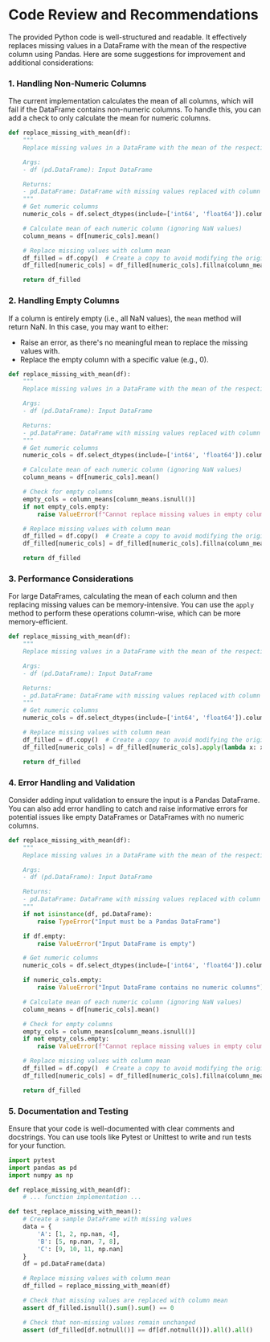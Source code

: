 **Code Review and Recommendations**
=====================================

The provided Python code is well-structured and readable. It effectively replaces missing values in a DataFrame with the mean of the respective column using Pandas. Here are some suggestions for improvement and additional considerations:

### 1. Handling Non-Numeric Columns

The current implementation calculates the mean of all columns, which will fail if the DataFrame contains non-numeric columns. To handle this, you can add a check to only calculate the mean for numeric columns.

```python
def replace_missing_with_mean(df):
    """
    Replace missing values in a DataFrame with the mean of the respective column.

    Args:
    - df (pd.DataFrame): Input DataFrame

    Returns:
    - pd.DataFrame: DataFrame with missing values replaced with column mean
    """
    # Get numeric columns
    numeric_cols = df.select_dtypes(include=['int64', 'float64']).columns

    # Calculate mean of each numeric column (ignoring NaN values)
    column_means = df[numeric_cols].mean()

    # Replace missing values with column mean
    df_filled = df.copy()  # Create a copy to avoid modifying the original DataFrame
    df_filled[numeric_cols] = df_filled[numeric_cols].fillna(column_means)

    return df_filled
```

### 2. Handling Empty Columns

If a column is entirely empty (i.e., all NaN values), the `mean` method will return NaN. In this case, you may want to either:

*   Raise an error, as there's no meaningful mean to replace the missing values with.
*   Replace the empty column with a specific value (e.g., 0).

```python
def replace_missing_with_mean(df):
    """
    Replace missing values in a DataFrame with the mean of the respective column.

    Args:
    - df (pd.DataFrame): Input DataFrame

    Returns:
    - pd.DataFrame: DataFrame with missing values replaced with column mean
    """
    # Get numeric columns
    numeric_cols = df.select_dtypes(include=['int64', 'float64']).columns

    # Calculate mean of each numeric column (ignoring NaN values)
    column_means = df[numeric_cols].mean()

    # Check for empty columns
    empty_cols = column_means[column_means.isnull()]
    if not empty_cols.empty:
        raise ValueError(f"Cannot replace missing values in empty columns: {empty_cols.index.tolist()}")

    # Replace missing values with column mean
    df_filled = df.copy()  # Create a copy to avoid modifying the original DataFrame
    df_filled[numeric_cols] = df_filled[numeric_cols].fillna(column_means)

    return df_filled
```

### 3. Performance Considerations

For large DataFrames, calculating the mean of each column and then replacing missing values can be memory-intensive. You can use the `apply` method to perform these operations column-wise, which can be more memory-efficient.

```python
def replace_missing_with_mean(df):
    """
    Replace missing values in a DataFrame with the mean of the respective column.

    Args:
    - df (pd.DataFrame): Input DataFrame

    Returns:
    - pd.DataFrame: DataFrame with missing values replaced with column mean
    """
    # Get numeric columns
    numeric_cols = df.select_dtypes(include=['int64', 'float64']).columns

    # Replace missing values with column mean
    df_filled = df.copy()  # Create a copy to avoid modifying the original DataFrame
    df_filled[numeric_cols] = df_filled[numeric_cols].apply(lambda x: x.fillna(x.mean()), axis=0)

    return df_filled
```

### 4. Error Handling and Validation

Consider adding input validation to ensure the input is a Pandas DataFrame. You can also add error handling to catch and raise informative errors for potential issues like empty DataFrames or DataFrames with no numeric columns.

```python
def replace_missing_with_mean(df):
    """
    Replace missing values in a DataFrame with the mean of the respective column.

    Args:
    - df (pd.DataFrame): Input DataFrame

    Returns:
    - pd.DataFrame: DataFrame with missing values replaced with column mean
    """
    if not isinstance(df, pd.DataFrame):
        raise TypeError("Input must be a Pandas DataFrame")

    if df.empty:
        raise ValueError("Input DataFrame is empty")

    # Get numeric columns
    numeric_cols = df.select_dtypes(include=['int64', 'float64']).columns

    if numeric_cols.empty:
        raise ValueError("Input DataFrame contains no numeric columns")

    # Calculate mean of each numeric column (ignoring NaN values)
    column_means = df[numeric_cols].mean()

    # Check for empty columns
    empty_cols = column_means[column_means.isnull()]
    if not empty_cols.empty:
        raise ValueError(f"Cannot replace missing values in empty columns: {empty_cols.index.tolist()}")

    # Replace missing values with column mean
    df_filled = df.copy()  # Create a copy to avoid modifying the original DataFrame
    df_filled[numeric_cols] = df_filled[numeric_cols].fillna(column_means)

    return df_filled
```

### 5. Documentation and Testing

Ensure that your code is well-documented with clear comments and docstrings. You can use tools like Pytest or Unittest to write and run tests for your function.

```python
import pytest
import pandas as pd
import numpy as np

def replace_missing_with_mean(df):
    # ... function implementation ...

def test_replace_missing_with_mean():
    # Create a sample DataFrame with missing values
    data = {
        'A': [1, 2, np.nan, 4],
        'B': [5, np.nan, 7, 8],
        'C': [9, 10, 11, np.nan]
    }
    df = pd.DataFrame(data)

    # Replace missing values with column mean
    df_filled = replace_missing_with_mean(df)

    # Check that missing values are replaced with column mean
    assert df_filled.isnull().sum().sum() == 0

    # Check that non-missing values remain unchanged
    assert (df_filled[df.notnull()] == df[df.notnull()]).all().all()
```